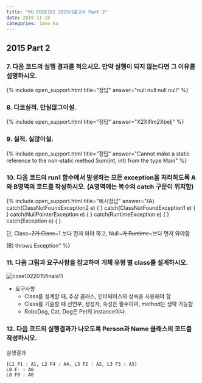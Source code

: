 ```yaml
---
title: "KU COSE102 2015기말고사 Part 2"
date: 2019-11-10
categories: java ku
---
```


## 2015 Part 2

### 7.	다음 코드의 실행 결과를 적으시오. 만약 실행이 되지 않는다면 그 이유를 설명하시오.

<script src="https://gist.github.com/DetegiCE/e69894f02bc89cbc429f1150e587df73.js"></script>

{% include open_support.html title="정답" answer="null
null
null
null" %}

### 8. 다코실적. 만실않그이설.

<script src="https://gist.github.com/DetegiCE/f4919ac44c647af8500a882375d01ea0.js"></script>

{% include open_support.html title="정답" answer="X2Xlflm2Xbelj" %}

### 9. 실적. 실않이설.

<script src="https://gist.github.com/DetegiCE/786869a56d9f55c28c88e24244df7499.js"></script>

{% include open_support.html title="정답" answer="Cannot make a static reference to the non-static method Sum(int, int) from the type Main" %}

### 10. 다음 코드의 run1 함수에서 발생하는 모든 exception을 처리하도록 A와 B영역의 코드를 작성하시오. (A영역에는 복수의 catch 구문이 위치함)

<script src="https://gist.github.com/DetegiCE/3ae3c3904858e3b233371da9dde8a0b5.js"></script>

{% include open_support.html title="예시정답" answer="(A)
catch(ClassNotFoundException2 e) { }
catch(ClassNotFoundException1 e) { }
catch(NullPointerException e) { }
catch(RuntimeException e) { }
catch(Exception e) { }

단, Class~~~2가 Class~~~1 보다 먼저 와야 하고,
Null~~~가 Runtime~~~보다 먼저 와야함

(B) throws Exception" %}

### 11. 다음 그림과 요구사항을 참고하여 개체 유형 별 class를 설계하시오. 

![cose1022015finala11](https://user-images.githubusercontent.com/26007107/68531705-8913c100-0358-11ea-8b2e-780faeac3bc8.png)

* 요구사항
  - Class를 설계할 때, 추상 클래스, 인터페이스와 상속을 사용해야 함
  - Class를 기술할 때 선언부, 생성자, 속성은 필수이며, method는 생략 가능함
  - RoboDog, Cat, Dog은 Pet의 instance이다.
 
 
### 12. 다음 코드의 실행결과가 나오도록 Person과 Name 클래스의 코드를 작성하시오.

<script src="https://gist.github.com/DetegiCE/fe033c81c94e2aae2ef5a123810deda6.js"></script>

실행결과

```
[L1 F1 : A1, L2 F4 : A4, L3 F2 : A2, L3 F3 : A3]
L0 F- : A0
L0 F0 : A0
```
